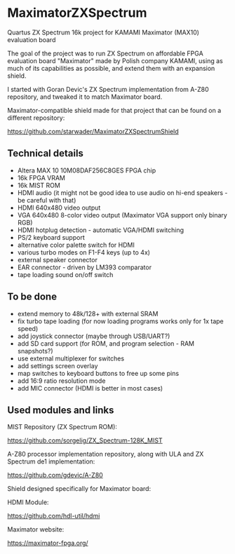 # MaximatorZXSpectrum
Quartus ZX Spectrum 16k project for KAMAMI Maximator (MAX10) evaluation board

The goal of the project was to run ZX Spectrum on affordable FPGA evaluation board "Maximator" made by Polish company KAMAMI, using as much of its capabilities as possible, and extend them with an expansion shield.

I started with Goran Devic's ZX Spectrum implementation from A-Z80 repository, and tweaked it to match Maximator board. 

Maximator-compatible shield made for that project that can be found on a different repository:

https://github.com/starwader/MaximatorZXSpectrumShield

## Technical details

- Altera MAX 10 10M08DAF256C8GES FPGA chip 
- 16k FPGA VRAM
- 16k MIST ROM
- HDMI audio (it might not be good idea to use audio on hi-end speakers - be careful with that)
- HDMI 640x480 video output
- VGA 640x480 8-color video output (Maximator VGA support only binary RGB)
- HDMI hotplug detection - automatic VGA/HDMI switching 
- PS/2 keyboard support
- alternative color palette switch for HDMI 
- various turbo modes on F1-F4 keys (up to 4x)
- external speaker connector 
- EAR connector - driven by LM393 comparator 
- tape loading sound on/off switch

## To be done

- extend memory to 48k/128+ with external SRAM
- fix turbo tape loading (for now loading programs works only for 1x tape speed)
- add joystick connector (maybe through USB/UART?)
- add SD card support (for ROM, and program selection - RAM snapshots?)
- use external multiplexer for switches 
- add settings screen overlay
- map switches to keyboard buttons to free up some pins
- add 16:9 ratio resolution mode
- add MIC connector (HDMI is better in most cases)

## Used modules and links

MIST Repository (ZX Spectrum ROM):

https://github.com/sorgelig/ZX_Spectrum-128K_MIST

A-Z80 processor implementation repository, along with ULA and ZX Spectrum de1 implementation:

https://github.com/gdevic/A-Z80

Shield designed specifically for Maximator board:

HDMI Module:

https://github.com/hdl-util/hdmi

Maximator website:

https://maximator-fpga.org/
